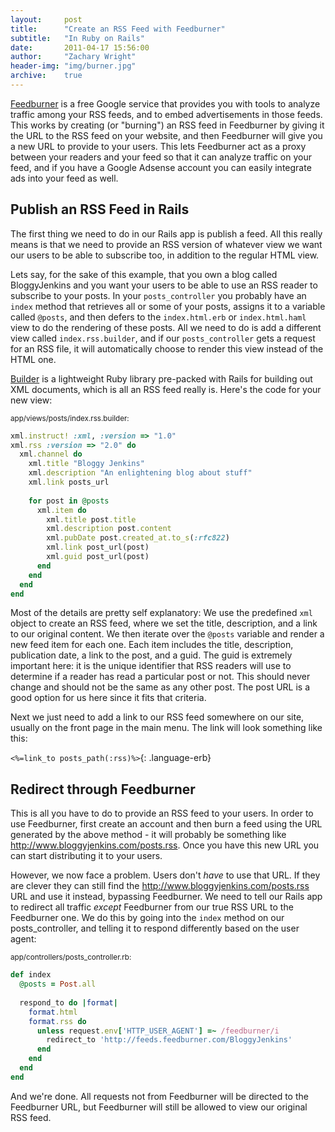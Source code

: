 ```yaml
---
layout:     post
title:      "Create an RSS Feed with Feedburner"
subtitle:   "In Ruby on Rails"
date:       2011-04-17 15:56:00
author:     "Zachary Wright"
header-img: "img/burner.jpg"
archive:    true
---
```

[Feedburner](http://feedburner.google.com) is a free Google service that provides you with tools to analyze traffic among your RSS feeds, and to embed advertisements in those feeds. This works by creating (or "burning") an RSS feed in Feedburner by giving it the URL to the RSS feed on your website, and then Feedburner will give you a new URL to provide to your users. This lets Feedburner act as a proxy between your readers and your feed so that it can analyze traffic on your feed, and if you have a Google Adsense account you can easily integrate ads into your feed as well.

Publish an RSS Feed in Rails
----------------------------

The first thing we need to do in our Rails app is publish a feed. All this really means is that we need to provide an RSS version of whatever view we want our users to be able to subscribe too, in addition to the regular HTML view. 

Lets say, for the sake of this example, that you own a blog called BloggyJenkins and you want your users to be able to use an RSS reader to subscribe to your posts. In your `posts_controller` you probably have an `index` method that retrieves all or some of your posts, assigns it to a variable called `@posts`, and then defers to the `index.html.erb` or `index.html.haml` view to do the rendering of these posts. All we need to do is add a different view called `index.rss.builder`, and if our `posts_controller` gets a request for an RSS file, it will automatically choose to render this view instead of the HTML one.

[Builder](http://builder.rubyforge.org/) is a lightweight Ruby library pre-packed with Rails for building out XML documents, which is all an RSS feed really is. Here's the code for your new view:

<span class="text-muted"><small>app/views/posts/index.rss.builder:</small></span>

~~~ ruby
xml.instruct! :xml, :version => "1.0" 
xml.rss :version => "2.0" do
  xml.channel do
    xml.title "Bloggy Jenkins"
    xml.description "An enlightening blog about stuff"
    xml.link posts_url
 
    for post in @posts
      xml.item do
        xml.title post.title
        xml.description post.content
        xml.pubDate post.created_at.to_s(:rfc822)
        xml.link post_url(post)
        xml.guid post_url(post)
      end
    end
  end
end
~~~

Most of the details are pretty self explanatory: We use the predefined `xml` object to create an RSS feed, where we set the title, description, and a link to our original content. We then iterate over the `@posts` variable and render a new feed item for each one. Each item includes the title, description, publication date, a link to the post, and a guid. The guid is extremely important here: it is the unique identifier that RSS readers will use to determine if a reader has read a particular post or not. This should never change and should not be the same as any other post. The post URL is a good option for us here since it fits that criteria.

Next we just need to add a link to our RSS feed somewhere on our site, usually on the front page in the main menu. The link will look something like this:

`<%=link_to posts_path(:rss)%>`{: .language-erb}

Redirect through Feedburner
---------------------------

This is all you have to do to provide an RSS feed to your users. In order to use Feedburner, first create an account and then burn a feed using the URL generated by the above method - it will probably be something like http://www.bloggyjenkins.com/posts.rss. Once you have this new URL you can start distributing it to your users. 

However, we now face a problem. Users don't *have* to use that URL. If they are clever they can still find the http://www.bloggyjenkins.com/posts.rss URL and use it instead, bypassing Feedburner. We need to tell our Rails app to redirect all traffic *except* Feedburner from our true RSS URL to the Feedburner one. We do this by going into the `index` method on our posts_controller, and telling it to respond differently based on the user agent:


<span class="text-muted"><small>app/controllers/posts_controller.rb:</small></span>

~~~ ruby
def index
  @posts = Post.all
 
  respond_to do |format|
    format.html
    format.rss do
      unless request.env['HTTP_USER_AGENT'] =~ /feedburner/i
        redirect_to 'http://feeds.feedburner.com/BloggyJenkins'
      end
    end
  end
end
~~~

And we're done. All requests not from Feedburner will be directed to the Feedburner URL, but Feedburner will still be allowed to view our original RSS feed.